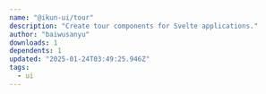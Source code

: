 ```yaml
---
name: "@ikun-ui/tour"
description: "Create tour components for Svelte applications."
author: "baiwusanyu"
downloads: 1
dependents: 1
updated: "2025-01-24T03:49:25.946Z"
tags: 
  - ui
---
```

